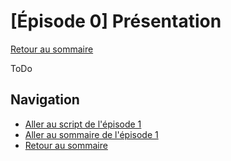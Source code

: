 # [Épisode 0] Présentation

[Retour au sommaire](./#Épisode-0-présentation)

ToDo

## Navigation

* [Aller au script de l'épisode 1](../Ep1/SCRIPT.md#Épisode-1-installations-et-création-du-projet-sails)
* [Aller au sommaire de l'épisode 1](../Ep1#Épisode-1-installations-et-création-du-projet-sails)
* [Retour au sommaire](./#Épisode-0-présentation)